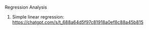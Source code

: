 Regression Analysis
1. Simple linear regression: https://chatgpt.com/s/t_688a64d5f97c81918a0ef8c88a45b815 
